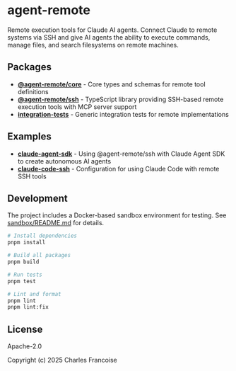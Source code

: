 # agent-remote

Remote execution tools for Claude AI agents. Connect Claude to remote systems
via SSH and give AI agents the ability to execute commands, manage files, and
search filesystems on remote machines.

## Packages

- **[@agent-remote/core](packages/core)** - Core types and schemas for remote
  tool definitions
- **[@agent-remote/ssh](packages/ssh)** - TypeScript library providing SSH-based
  remote execution tools with MCP server support
- **[integration-tests](packages/integration-tests)** - Generic integration
  tests for remote implementations

## Examples

- **[claude-agent-sdk](examples/claude-agent-sdk)** - Using @agent-remote/ssh
  with Claude Agent SDK to create autonomous AI agents
- **[claude-code-ssh](examples/claude-code-ssh)** - Configuration for using
  Claude Code with remote SSH tools

## Development

The project includes a Docker-based sandbox environment for testing. See
[sandbox/README.md](sandbox/README.md) for details.

```bash
# Install dependencies
pnpm install

# Build all packages
pnpm build

# Run tests
pnpm test

# Lint and format
pnpm lint
pnpm lint:fix
```

## License

Apache-2.0

Copyright (c) 2025 Charles Francoise
